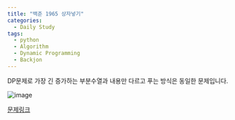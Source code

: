 ```yaml
---
title: "백준 1965 상자넣기"
categories:
  - Daily Study
tags:
  - python
  - Algorithm
  - Dynamic Programming
  - Backjon
---
```


DP문제로 가장 긴 증가하는 부분수열과 내용만 다르고 푸는 방식은 동일한 문제입니다.


![image](https://user-images.githubusercontent.com/38587274/147849490-261a2a69-7f77-4d7a-896e-ed8c99b83a8a.png)



[문제링크](https://www.acmicpc.net/problem/1965)


<script src="https://gist.github.com/voka/d16f91fb098f22bd828a7e6a5ee521dd.js"></script>